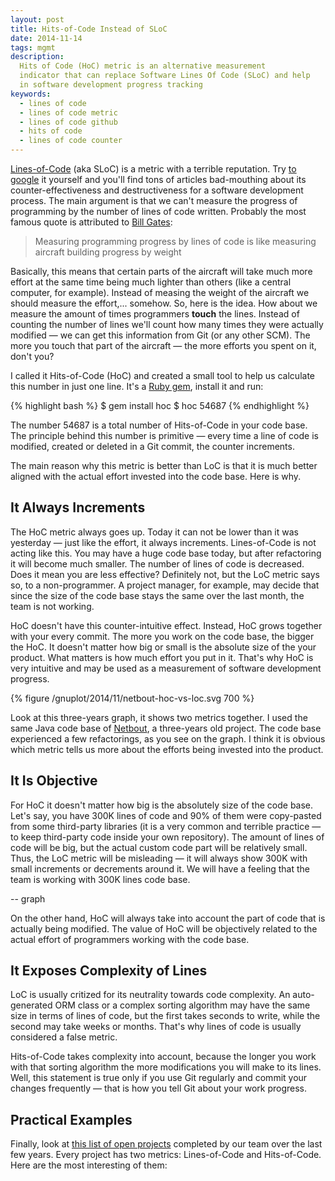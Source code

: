 ```yaml
---
layout: post
title: Hits-of-Code Instead of SLoC
date: 2014-11-14
tags: mgmt
description:
  Hits of Code (HoC) metric is an alternative measurement
  indicator that can replace Software Lines Of Code (SLoC) and help
  in software development progress tracking
keywords:
  - lines of code
  - lines of code metric
  - lines of code github
  - hits of code
  - lines of code counter
---
```


[Lines-of-Code](https://en.wikipedia.org/wiki/Source_lines_of_code)
(aka SLoC) is a metric with a terrible reputation.
Try [to google](https://www.google.com/search?q=line+of+code+metric)
it yourself and you'll find tons of articles bad-mouthing about its
counter-effectiveness and destructiveness for a software development process.
The main argument is that we can't measure the progress of programming
by the number of lines of code written. Probably the most famous quote is
attributed to [Bill Gates](https://en.wikipedia.org/wiki/Bill_Gates):

> Measuring programming progress by lines of code is like measuring aircraft building progress by weight

Basically, this means that certain parts of the aircraft will take
much more effort at the same time being much lighter than others
(like a central computer, for example). Instead
of measing the weight of the aircraft we should measure the effort,... somehow.
So, here is the idea. How about we measure the amount of times programmers
**touch** the lines. Instead of counting the number of lines we'll count
how many times they were actually modified &mdash; we can get this information
from Git (or any other SCM). The more you touch that part
of the aircraft &mdash; the more efforts you spent on it, don't you?

<!--more-->

I called it Hits-of-Code (HoC) and created a small tool to help us
calculate this number in just one line. It's a
[Ruby gem](https://rubygems.org/gems/hoc), install it and run:

{% highlight bash %}
$ gem install hoc
$ hoc
54687
{% endhighlight %}

The number 54687 is a total number of Hits-of-Code in your code base. The
principle behind this number is primitive &mdash; every time a line of code
is modified, created or deleted in a Git commit, the counter increments.

The main reason why this metric is better than LoC is that
it is much better aligned with the actual effort invested into the code
base. Here is why.

## It Always Increments

The HoC metric always goes up. Today it can not be lower than it
was yesterday &mdash; just like the effort, it always increments.
Lines-of-Code is not acting like this. You may have a huge code
base today, but after refactoring it will become much smaller. The number
of lines of code is decreased. Does it mean you are less effective?
Definitely not, but the LoC metric says so, to a non-programmer.
A project manager, for example, may decide that since the size
of the code base stays the same over the last month, the team is not working.

HoC doesn't have this counter-intuitive effect. Instead, HoC grows together with your
every commit. The more you work on the code base, the bigger the HoC. It doesn't
matter how big or small is the absolute size of the your product. What matters is
how much effort you put in it. That's why HoC is very intuitive and may be
used as a measurement of software development progress.

{% figure /gnuplot/2014/11/netbout-hoc-vs-loc.svg 700 %}

Look at this three-years graph, it shows two metrics together. I used the
same Java code base of [Netbout](https://github.com/netbout/netbout),
a three-years old project. The code base experienced a few refactorings, as you
see on the graph. I think it is obvious which metric tells us more about
the efforts being invested into the product.

## It Is Objective

For HoC it doesn't matter how big is the absolutely size of the code base.
Let's say, you have 300K lines of code and 90% of them were copy-pasted from some
third-party libraries (it is a very common and terrible practice &mdash;
to keep third-party code inside your own repository). The amount of lines
of code will be big, but the actual custom code part will be relatively small. Thus,
the LoC metric will be misleading &mdash; it will always show 300K with
small increments or decrements around it. We will have a feeling that the
team is working with 300K lines code base.

-- graph

On the other hand, HoC will always take into account the part of code that
is actually being modified. The value of HoC will be objectively
related to the actual effort of programmers working with the code base.

## It Exposes Complexity of Lines

LoC is usually critized for its neutrality towards code complexity.
An auto-generated ORM class or a complex sorting algorithm may have the same
size in terms of lines of code, but the first takes seconds to write, while
the second may take weeks or months. That's why lines of code is usually
considered a false metric.

Hits-of-Code takes complexity into account, because the longer you work
with that sorting algorithm the more modifications you will make to its
lines. Well, this statement is true only if you use Git regularly and commit
your changes frequently &mdash; that is how you tell Git about your work progress.

## Practical Examples

Finally, look at [this list of open projects](http://www.teamed.io/portfolio.html)
completed by our team over the
last few years. Every project has two metrics: Lines-of-Code and Hits-of-Code.
Here are the most interesting of them:


